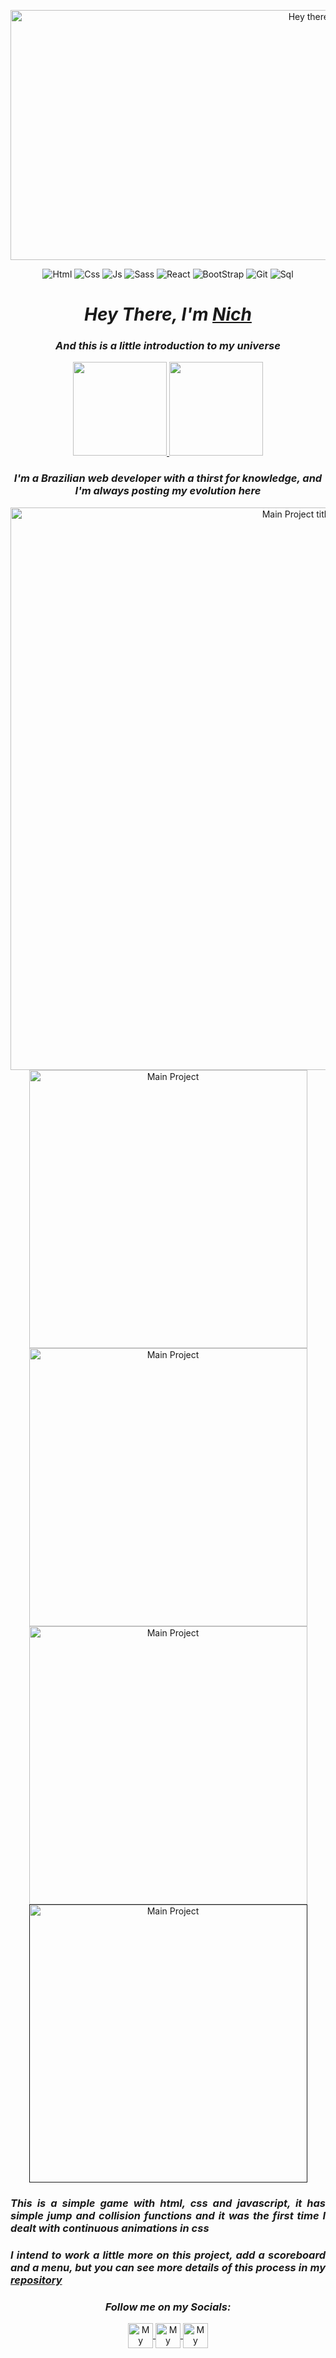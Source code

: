 <p align="center">
  <img src="https://github.com/italicnich/italicnich/raw/main/imnich.gif" alt="Hey there, I'm Nich" height="400" width="1000">
</p>

<div align="center">
  
![Html](https://img.shields.io/badge/HTML5-E34F26?style=for-the-badge&logo=html5&logoColor=white)
![Css](https://img.shields.io/badge/CSS3-1572B6?style=for-the-badge&logo=css3&logoColor=white)
![Js](https://img.shields.io/badge/JavaScript-F7DF1E?style=for-the-badge&logo=javascript&logoColor=black) 
![Sass](https://img.shields.io/badge/Sass-CC6699?style=for-the-badge&logo=sass&logoColor=white)
![React](https://img.shields.io/badge/React-20232A?style=for-the-badge&logo=react&logoColor=61DAFB)
![BootStrap](https://img.shields.io/badge/Bootstrap-563D7C?style=for-the-badge&logo=bootstrap&logoColor=white)
![Git](https://img.shields.io/badge/GIT-E44C30?style=for-the-badge&logo=git&logoColor=white)
![Sql](https://img.shields.io/badge/MySQL-00000F?style=for-the-badge&logo=mysql&logoColor=white)  

  <h1> <i> Hey There, I'm <a href="https://www.linkedin.com/in/nicollas-venancio/" target="_blank" rel="external"> Nich </a> </i> </h1>

  <h3> <i> And this is a little introduction to my universe </i> </h3>
  
  <a href="https://github.com/italicnich">
    <img height="150em" src="https://github-readme-stats.vercel.app/api?username=italicnich&count_private=true&include_all_commits=true&show_icons=true&theme=dracula&hide_border=false&show_owner=true"/>
    <img height="150em" src="https://github-readme-stats.vercel.app/api/top-langs/?username=italicnich&theme=dracula&hide_border=false&&layout=compact"/>
  </a>
  
   <h3> <i> I'm a Brazilian web developer with a thirst for knowledge, and I'm always posting my evolution here </i> </h3>
  
  <img src="https://github.com/italicnich/italicnich/raw/main/projects.png" alt="Main Project title"  width="900vw">
  

  <div>
  <a href="#" target="_blank" rel="external">
  <img src="https://github.com/italicnich/italicnich/raw/main/project-3.png" alt="Main Project" width="445vw"/>
  </a>
  <a href="#" target="_blank" rel="external">
  <img src="https://github.com/italicnich/italicnich/raw/main/project-1.png" alt="Main Project" width="445vw"/>
  </a>
  <a href="#" target="_blank" rel="external">
  <img src="https://github.com/italicnich/italicnich/raw/main/project-2.png" alt="Main Project" width="445vw"/>
  </a>
  <a href="" target="_blank" rel="external">
  <img src="https://github.com/italicnich/italicnich/raw/main/project-4.png" alt="Main Project" width="445vw"/>
  </a>
  </div>
  
  </div>
  
  <h3 align="justify"> <i> This is a simple game with html, css and javascript, it has simple jump and collision functions and it was the first time I dealt with continuous animations in css  </i> </h3>
 
  <h3 align="justify"> <i>I intend to work a little more on this project, add a scoreboard and a menu, but you can see more details of this process in my <a href="https://github.com/italicnich/jump-game" target="_blank" rel="external"> repository </a> </i> </h3>

  <h3 align="center" > <i> Follow me on my Socials: </i> </h3>
  
  <div align="center">
  <a href="https://www.linkedin.com/in/nicollas-venancio/" target="_blank" rel="external">
  <img align="center" alt="My Email" width="40" src="https://cdn-icons-png.flaticon.com/512/281/281769.png">
  </a>

  <a href="https://www.linkedin.com/in/nicollas-venancio/" target="_blank" rel="external" >
  <img  align="center" alt="My Linkedin" width="40" src="https://cdn.jsdelivr.net/gh/devicons/devicon/icons/linkedin/linkedin-original.svg">
  </a>

  <a href="https://www.linkedin.com/in/nicollas-venancio/" target="_blank" rel="external">
  <img align="center" alt="My Tiktok" width="40" src="https://seeklogo.com/images/T/tiktok-app-icon-logo-0F5AD7AE01-seeklogo.com.png">
  </a>
  </div>
  
